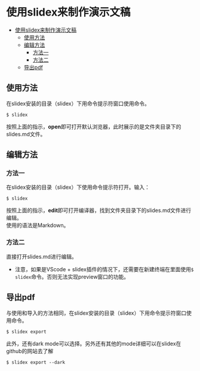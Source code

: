 # 使用slidex来制作演示文稿

- [使用slidex来制作演示文稿](#使用slidex来制作演示文稿)
  - [使用方法](#使用方法)
  - [编辑方法](#编辑方法)
    - [方法一](#方法一)
    - [方法二](#方法二)
  - [导出pdf](#导出pdf)


## 使用方法
在slidex安装的目录（slidex）下用命令提示符窗口使用命令。
```
$ slidex
```
按照上面的指示，**open**即可打开默认浏览器，此时展示的是文件夹目录下的slides.md文件。

## 编辑方法
### 方法一
在slidex安装的目录（slidex）下使用命令提示符打开。输入：
```
$ slidex
```
按照上面的指示，**edit**即可打开编译器，找到文件夹目录下的slides.md文件进行编辑。  
使用的语法是Markdown。
### 方法二
直接打开slides.md进行编辑。
- 注意，如果是VScode + slidex插件的情况下，还需要在新建终端在里面使用```$ slidex```命令。否则无法实现preview窗口的功能。

## 导出pdf
与使用和导入的方法相同，在slidex安装的目录（slidex）下用命令提示符窗口使用命令。
```
$ slidex export
```
此外，还有dark mode可以选择。另外还有其他的mode详细可以在slidex在github的网站去了解
```
$ slidex export --dark
```
